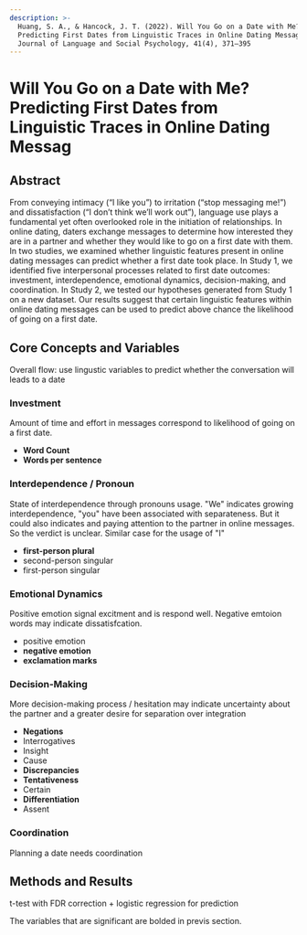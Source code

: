 ```yaml
---
description: >-
  Huang, S. A., & Hancock, J. T. (2022). Will You Go on a Date with Me?
  Predicting First Dates from Linguistic Traces in Online Dating Messages.
  Journal of Language and Social Psychology, 41(4), 371–395
---
```


# Will You Go on a Date with Me? Predicting First Dates from Linguistic Traces in Online Dating Messag

## Abstract

From conveying intimacy (“I like you”) to irritation (“stop messaging me!”) and dissatisfaction (“I don’t think we’ll work out”), language use plays a fundamental yet often overlooked role in the initiation of relationships. In online dating, daters exchange messages to determine how interested they are in a partner and whether they would like to go on a first date with them. In two studies, we examined whether linguistic features present in online dating messages can predict whether a first date took place. In Study 1, we identified five interpersonal processes related to first date outcomes: investment, interdependence, emotional dynamics, decision-making, and coordination. In Study 2, we tested our hypotheses generated from Study 1 on a new dataset. Our results suggest that certain linguistic features within online dating messages can be used to predict above chance the likelihood of going on a first date.

## Core Concepts and Variables

Overall flow: use lingustic variables to predict whether the conversation will leads to a date

### Investment

Amount of time and effort in messages correspond to likelihood of going on a first date.&#x20;

* **Word Count**&#x20;
* **Words per sentence**

### Interdependence / Pronoun

State of interdependence through pronouns usage. "We" indicates growing interdependence, "you" have been associated with separateness. But it could also indicates and paying attention to the partner in online messages. So the verdict is unclear. Similar case for the usage of "I"

* **first-person plural**&#x20;
* second-person singular&#x20;
* first-person singular&#x20;

### Emotional Dynamics

Positive emotion signal excitment and is respond well. Negative emtoion words may indicate dissatisfcation.&#x20;

* positive emotion&#x20;
* **negative emotion**&#x20;
* **exclamation marks**&#x20;

### Decision-Making&#x20;

More decision-making process / hesitation may indicate uncertainty about the partner and a greater desire for separation over integration

* **Negations**
* Interrogatives
* Insight
* Cause
* **Discrepancies**
* **Tentativeness**
* Certain
* **Differentiation**
* Assent

### Coordination

Planning a date needs coordination&#x20;

## Methods and Results&#x20;

t-test with FDR correction + logistic regression for prediction&#x20;

The variables that are significant are bolded in previs section.&#x20;


